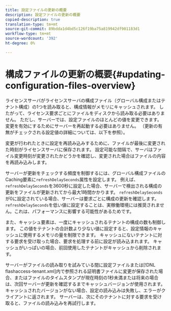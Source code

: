 ```yaml
---
title: 設定ファイルの更新の概要
description: 設定ファイルの更新の概要
copied-description: true
translation-type: tm+mt
source-git-commit: 89bdda1d4bd5c126f19ba75a819942df901183d1
workflow-type: tm+mt
source-wordcount: '392'
ht-degree: 0%

---
```



# 構成ファイルの更新の概要{#updating-configuration-files-overview}

ライセンスサーバがライセンスサーバの構成ファイル（グローバル構成またはテナント構成）の1つを読み取ると、構成情報がメモリにキャッシュされます。 したがって、ライセンス要求ごとにファイルをディスクから読み取る必要はありません。 ただし、サーバーでは、設定ファイルのほとんどの値を変更できます。変更を有効にするためにサーバーを再起動する必要はありません。 （更新の有無がチェックされる設定値の詳細については、以下を参照）。

変更が行われたときに設定を再読み込みするために、ファイルが最後に変更された時刻がライセンスサーバに保存されます。 設定可能な間隔で、サーバはファイル変更時刻が変更されたかどうかを確認し、変更された場合はファイルの内容を再読み込みします。

サーバーが更新をチェックする頻度を制御するには、グローバル構成ファイルのCaching要素に`refreshDelaySeconds`属性を設定します。 例えば、`refreshDelaySeconds`を3600秒に設定した場合、サーバーで検出される構成の更新をファイルが更新されてから最大1時間かかります。 `refreshDelaySeconds`が0に設定されている場合、サーバーは要求ごとに構成の更新を確認します。 `refreshDelaySeconds`を低い値に設定することは、実稼働環境には推奨されません。これは、パフォーマンスに影響する可能性があるためです。

また、キャッシュ要素は、一度にキャッシュされるテナントの構成の数も制御します。 この値をテナントの合計数より少ない値に設定すると、設定情報のキャッシュに使用するメモリの量を制限できます。 キャッシュにないテナントに対する要求を受け取った場合、要求を処理する前に設定が読み込まれます。 キャッシュがいっぱいの場合、前回使用したテナントがキャッシュから削除されます。

サーバーがファイルの読み取りを試みている間に設定ファイルまたは[!DNL flashaccess-tenant.xml]内で参照される証明書ファイルに変更が保存された場合、またはファイルのタイムスタンプが現在時刻の1秒未満または将来の場合は、次回サーバーが更新を確認するまでキャッシュバージョンが使用されます。 キャッシュされたバージョンがない場合、設定の読み込みは失敗し、エラーがクライアントに返されます。 サーバーは、次にそのテナントに対する要求を受け取ると、ファイルの読み込みを再試行します。
